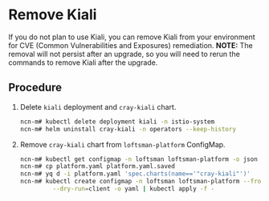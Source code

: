 # Remove Kiali

If you do not plan to use Kiali, you can remove Kiali from your environment for CVE (Common Vulnerabilities and Exposures) remediation.
**NOTE:** The removal will not persist after an upgrade, so you will need to rerun the commands to remove Kiali after the upgrade.

## Procedure

1. Delete `kiali` deployment and `cray-kiali` chart.

    ```bash
    ncn-m# kubectl delete deployment kiali -n istio-system
    ncn-m# helm uninstall cray-kiali -n operators --keep-history
    ```

1. Remove `cray-kiali` chart from `loftsman-platform` ConfigMap.

    ```bash
    ncn-m# kubectl get configmap -n loftsman loftsman-platform -o json | jq -r '.data."manifest.yaml"' > platform.yaml
    ncn-m# cp platform.yaml platform.yaml.saved
    ncn-m# yq d -i platform.yaml 'spec.charts(name=='"cray-kiali"')'
    ncn-m# kubectl create configmap -n loftsman loftsman-platform --from-file=manifest.yaml=platform.yaml \
             --dry-run=client -o yaml | kubectl apply -f -
    ```

